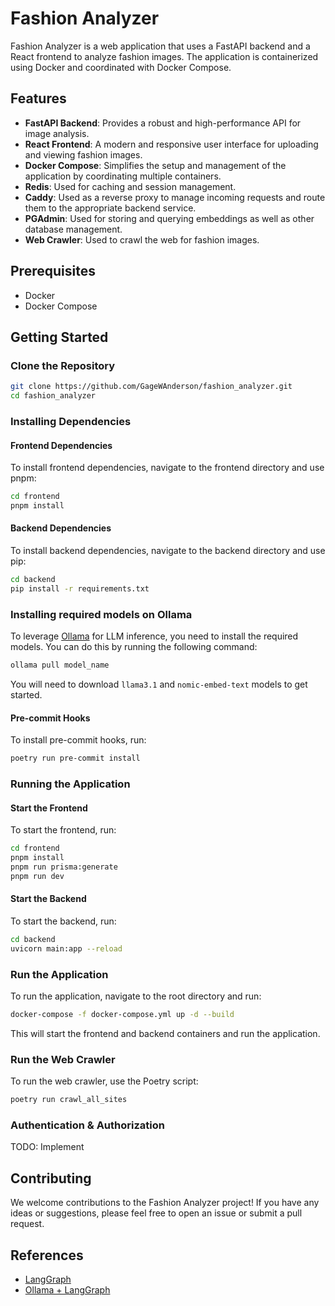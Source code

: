# Fashion Analyzer
Fashion Analyzer is a web application that uses a FastAPI backend and a React frontend to analyze fashion images. The application is containerized using Docker and coordinated with Docker Compose.

## Features

- **FastAPI Backend**: Provides a robust and high-performance API for image analysis.
- **React Frontend**: A modern and responsive user interface for uploading and viewing fashion images.
- **Docker Compose**: Simplifies the setup and management of the application by coordinating multiple containers.
- **Redis**: Used for caching and session management.
- **Caddy**: Used as a reverse proxy to manage incoming requests and route them to the appropriate backend service.
- **PGAdmin**: Used for storing and querying embeddings as well as other database management.
- **Web Crawler**: Used to crawl the web for fashion images.

## Prerequisites

- Docker
- Docker Compose

## Getting Started

### Clone the Repository
```bash
git clone https://github.com/GageWAnderson/fashion_analyzer.git
cd fashion_analyzer
```

### Installing Dependencies

#### Frontend Dependencies
To install frontend dependencies, navigate to the frontend directory and use pnpm:
```bash
cd frontend
pnpm install
```

#### Backend Dependencies
To install backend dependencies, navigate to the backend directory and use pip:
```bash
cd backend
pip install -r requirements.txt
```

### Installing required models on Ollama
To leverage [Ollama](https://ollama.com/) for LLM inference, you need to install the required models. You can do this by running the following command:
```bash
ollama pull model_name
```
You will need to download `llama3.1` and `nomic-embed-text` models to get started.

#### Pre-commit Hooks
To install pre-commit hooks, run:
```bash
poetry run pre-commit install
```

### Running the Application

#### Start the Frontend
To start the frontend, run:
```bash
cd frontend
pnpm install
pnpm run prisma:generate
pnpm run dev
```

#### Start the Backend
To start the backend, run:
```bash
cd backend
uvicorn main:app --reload
```

### Run the Application
To run the application, navigate to the root directory and run:
```bash
docker-compose -f docker-compose.yml up -d --build
```

This will start the frontend and backend containers and run the application.

### Run the Web Crawler
To run the web crawler, use the Poetry script:
```bash
poetry run crawl_all_sites
```

### Authentication & Authorization
TODO: Implement

## Contributing

We welcome contributions to the Fashion Analyzer project! If you have any ideas or suggestions, please feel free to open an issue or submit a pull request.

## References
- [LangGraph](https://www.langchain.com/langgraph)
- [Ollama + LangGraph](https://www.youtube.com/watch?v=Nfk99Fz8H9k)